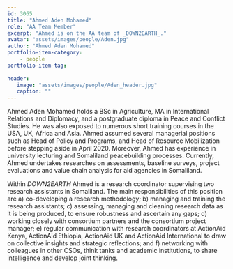 ```yaml
---
id: 3065
title: "Ahmed Aden Mohamed"
role: "AA Team Member"
excerpt: "Ahmed is on the AA team of _DOWN2EARTH_."
avatar: "assets/images/people/Aden.jpg"
author: "Ahmed Aden Mohamed"
portfolio-item-category:
    - people
portfolio-item-tag:
    
header:
   image: "assets/images/people/Aden_header.jpg"
   caption: ""
---
```


Ahmed Aden Mohamed holds a BSc in Agriculture, MA in International Relations and Diplomacy, and a postgraduate diploma in Peace and Conflict Studies. He was also exposed to numerous short training courses in the USA, UK, Africa and Asia. Ahmed assumed several managerial positions such as Head of Policy and Programs, and Head of Resource Mobilization before stepping aside in April 2020. Moreover, Ahmed has experience in university lecturing and Somaliland peacebuilding processes. Currently, Ahmed undertakes researches on assessments, baseline surveys, project evaluations and value chain analysis for aid agencies in Somaliland.

Within _DOWN2EARTH_ Ahmed is a research coordinator supervising two research assistants in Somaliland. The main responsibilities of this position are a) co-developing a research methodology; b) managing and training the research assistants; c) assessing, managing and cleaning research data as it is being produced, to ensure robustness and ascertain any gaps; d) working closely with consortium partners and the consortium project manager; e) regular communication with research coordinators at ActionAid Kenya, ActionAid Ethiopia, ActionAid UK and ActionAid International to draw on collective insights and strategic reflections; and f) networking with colleagues in other CSOs, think tanks and academic institutions, to share intelligence and develop joint thinking. 